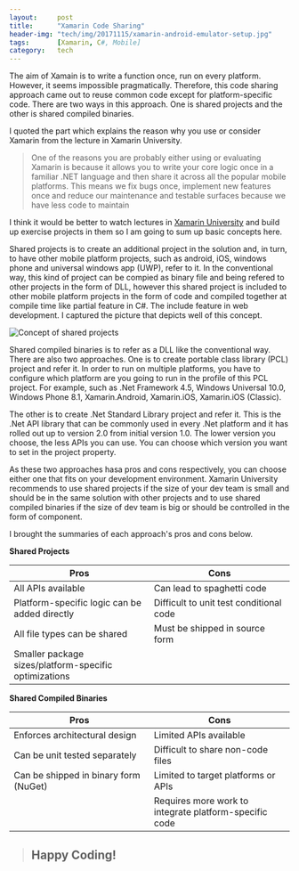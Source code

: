 ```yaml
---
layout:     post
title:      "Xamarin Code Sharing"
header-img: "tech/img/20171115/xamarin-android-emulator-setup.jpg"
tags:       [Xamarin, C#, Mobile]
category:   tech
---
```

<p>
The aim of Xamain is to write a function once, run on every platform. However, it seems impossible pragmatically.
Therefore, this code sharing approach came out to reuse common code except for platform-specific code.
There are two ways in this approach. One is shared projects and the other is shared compiled binaries.
</p>
<p>
I quoted the part which explains the reason why you use or consider Xamarin from the lecture in Xamarin University.
</p>
<blockquote>
One of the reasons you are probably either using or evaluating Xamarin is because it allows you to write your core logic 
once in a familiar .NET language and then share it across all the popular mobile platforms. This means we fix bugs once, 
implement new features once and reduce our maintenance and testable surfaces because we have less code to maintain
</blockquote>
<p>
I think it would be better to watch lectures in <a href="https://university.xamarin.com/welcome" target="_blank">Xamarin University</a> and build up exercise projects in them so I am going to sum up basic concepts here.
</p>
<p>
Shared projects is to create an additional project in the solution and, in turn, to have other mobile platform projects, such as android, iOS, windows phone and universal windows app (UWP), refer to it. In the conventional way, this kind of project can be compied as binary file and being refered to other projects in the form of DLL, however this shared project is included to other mobile platform projects in the form of code and compiled together at compile time like partial feature in C#. The include feature in web development.
I captured the picture that depicts well of this concept.
</p>
<a class="popupImg">
    <img src="{{ site.baseurl }}/tech/img/20171201/3.png" alt="Concept of shared projects">
</a>
<p>
Shared compiled binaries is to refer as a DLL like the conventional way.
There are also two approaches. One is to create portable class library (PCL) project and refer it.
In order to run on multiple platforms, you have to configure which platform are you going to run in the profile of this PCL project.
For example, such as .Net Framework 4.5, Windows Universal 10.0, Windows Phone 8.1, Xamarin.Android, Xamarin.iOS, Xamarin.iOS (Classic).
</p>
<p>
The other is to create .Net Standard Library project and refer it.
This is the .Net API library that can be commonly used in every .Net platform and it has rolled out up to version 2.0 from initial version 1.0. The lower version you choose, the less APIs you can use. You can choose which version you want to set in the project property.
</p>
<p>
As these two approaches hasa pros and cons respectively, you can choose either one that fits on your development environment.
Xamarin University recommends to use shared projects if the size of your dev team is small and should be in the same solution with other projects and to use shared compiled binaries if the size of dev team is big or should be controlled in the form of component.

I brought the summaries of each approach's pros and cons below.
</p>
<p>
    <span><b>Shared Projects</b></span>
    <table class="table table-bordered table-condensed">
    <thead>
        <th width="50%" style="text-align:center;">Pros</th>
        <th width="50%" style="text-align:center;">Cons</th>
    </thead>
    <tbody>
    <tr>
        <td>All APIs available</td>
        <td>Can lead to spaghetti code</td>
    </tr>
    <tr>
        <td>Platform-specific logic can be added directly</td>
        <td>Difficult to unit test conditional code</td>
    </tr>
    <tr>
        <td>All file types can be shared</td>
        <td>Must be shipped in source form</td>
    </tr>
    <tr>
        <td>Smaller package sizes/platform-specific optimizations</td>
        <td></td>
    </tr>
    </tbody>
    </table>
</p>
<p>
    <span><b>Shared Compiled Binaries</b></span>
    <table class="table table-bordered table-condensed">
    <thead>
        <th width="50%" style="text-align:center;">Pros</th>
        <th width="50%" style="text-align:center;">Cons</th>
    </thead>
    <tbody>
    <tr>
        <td>Enforces architectural design</td>
        <td>Limited APIs available</td>
    </tr>
    <tr>
        <td>Can be unit tested separately</td>
        <td>Difficult to share non-code files</td>
    </tr>
    <tr>
        <td>Can be shipped in binary form (NuGet)</td>
        <td>Limited to target platforms or APIs</td>
    </tr>
    <tr>
        <td></td>
        <td>Requires more work to integrate platform-specific code</td>
    </tr>
    </tbody>
    </table>
</p>
<blockquote><h2 class="section-heading">Happy Coding!</h2></blockquote>